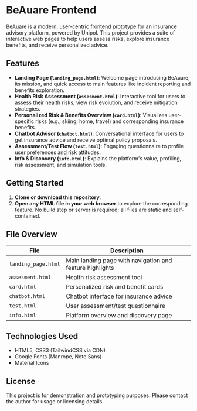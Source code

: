 # BeAuare Frontend

BeAuare is a modern, user-centric frontend prototype for an insurance advisory platform, powered by Unipol. This project provides a suite of interactive web pages to help users assess risks, explore insurance benefits, and receive personalized advice.

## Features

- **Landing Page (`landing_page.html`)**: Welcome page introducing BeAuare, its mission, and quick access to main features like incident reporting and benefits exploration.
- **Health Risk Assessment (`assesment.html`)**: Interactive tool for users to assess their health risks, view risk evolution, and receive mitigation strategies.
- **Personalized Risk & Benefits Overview (`card.html`)**: Visualizes user-specific risks (e.g., skiing, home, travel) and corresponding insurance benefits.
- **Chatbot Advisor (`chatbot.html`)**: Conversational interface for users to get insurance advice and receive optimal policy proposals.
- **Assessment/Test Flow (`test.html`)**: Engaging questionnaire to profile user preferences and risk attitudes.
- **Info & Discovery (`info.html`)**: Explains the platform's value, profiling, risk assessment, and simulation tools.

## Getting Started

1. **Clone or download this repository.**
2. **Open any HTML file in your web browser** to explore the corresponding feature. No build step or server is required; all files are static and self-contained.

## File Overview

| File                | Description                                                      |
|---------------------|------------------------------------------------------------------|
| `landing_page.html` | Main landing page with navigation and feature highlights          |
| `assesment.html`    | Health risk assessment tool                                      |
| `card.html`         | Personalized risk and benefit cards                              |
| `chatbot.html`      | Chatbot interface for insurance advice                           |
| `test.html`         | User assessment/test questionnaire                               |
| `info.html`         | Platform overview and discovery page                             |

## Technologies Used
- HTML5, CSS3 (TailwindCSS via CDN)
- Google Fonts (Manrope, Noto Sans)
- Material Icons

## License
This project is for demonstration and prototyping purposes. Please contact the author for usage or licensing details. 